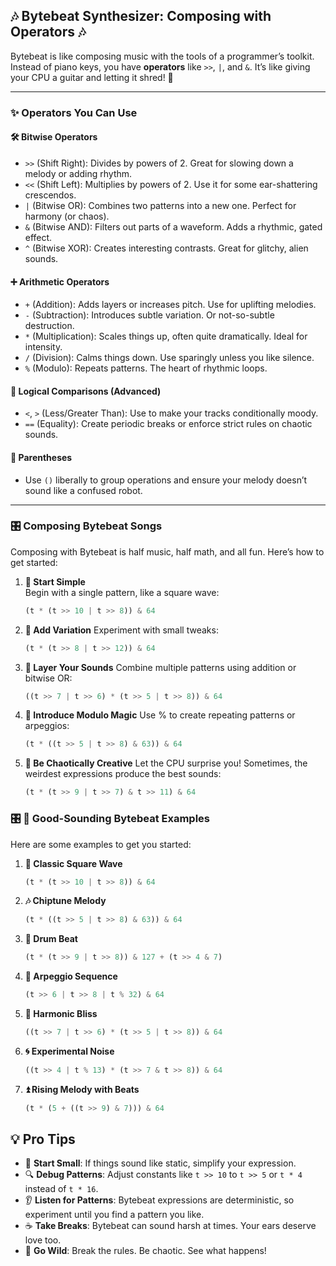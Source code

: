 ## 🎶 Bytebeat Synthesizer: Composing with Operators 🎶

Bytebeat is like composing music with the tools of a programmer’s toolkit. Instead of piano keys, you have **operators** like `>>`, `|`, and `&`. It’s like giving your CPU a guitar and letting it shred! 🤘

---

### ✨ **Operators You Can Use**

#### 🛠 **Bitwise Operators**
- `>>` (Shift Right): Divides by powers of 2. Great for slowing down a melody or adding rhythm.
- `<<` (Shift Left): Multiplies by powers of 2. Use it for some ear-shattering crescendos.
- `|` (Bitwise OR): Combines two patterns into a new one. Perfect for harmony (or chaos).
- `&` (Bitwise AND): Filters out parts of a waveform. Adds a rhythmic, gated effect.
- `^` (Bitwise XOR): Creates interesting contrasts. Great for glitchy, alien sounds.

#### ➕ **Arithmetic Operators**
- `+` (Addition): Adds layers or increases pitch. Use for uplifting melodies.
- `-` (Subtraction): Introduces subtle variation. Or not-so-subtle destruction.
- `*` (Multiplication): Scales things up, often quite dramatically. Ideal for intensity.
- `/` (Division): Calms things down. Use sparingly unless you like silence.
- `%` (Modulo): Repeats patterns. The heart of rhythmic loops.

#### 🧠 **Logical Comparisons (Advanced)**
- `<`, `>` (Less/Greater Than): Use to make your tracks conditionally moody.
- `==` (Equality): Create periodic breaks or enforce strict rules on chaotic sounds.

#### 🔗 **Parentheses**
- Use `()` liberally to group operations and ensure your melody doesn’t sound like a confused robot.

---

### 🎛 **Composing Bytebeat Songs**

Composing with Bytebeat is half music, half math, and all fun. Here’s how to get started:

1. **🎹 Start Simple**  
   Begin with a single pattern, like a square wave:  
   ```python
   (t * (t >> 10 | t >> 8)) & 64
   ```

2. **🔄 Add Variation**
Experiment with small tweaks:
    ```python
    (t * (t >> 8 | t >> 12)) & 64
    ```

3. **🎸 Layer Your Sounds**
Combine multiple patterns using addition or bitwise OR:
    ```python
    ((t >> 7 | t >> 6) * (t >> 5 | t >> 8)) & 64
    ```

4. **🎵 Introduce Modulo Magic**
Use % to create repeating patterns or arpeggios:
    ```python
    (t * ((t >> 5 | t >> 8) & 63)) & 64
    ```
5. **🤪 Be Chaotically Creative**
Let the CPU surprise you! Sometimes, the weirdest expressions produce the best sounds:
    ```python
    (t * (t >> 9 | t >> 7) & t >> 11) & 64
    ```

### 🎛 **🎵 Good-Sounding Bytebeat Examples**
Here are some examples to get you started:

1. **🎼 Classic Square Wave**
    ```python
    (t * (t >> 10 | t >> 8)) & 64
    ```

2. **🎶 Chiptune Melody**
    ```python
    (t * ((t >> 5 | t >> 8) & 63)) & 64
    ```

3. **🥁 Drum Beat**
    ```python
    (t * (t >> 9 | t >> 8)) & 127 + (t >> 4 & 7)
    ```

4. **🎹 Arpeggio Sequence**
    ```python
    (t >> 6 | t >> 8 | t % 32) & 64
    ```

5. **🌈 Harmonic Bliss**
    ```python
    ((t >> 7 | t >> 6) * (t >> 5 | t >> 8)) & 64
    ```

6. **🌀 Experimental Noise**
    ```python
    ((t >> 4 | t % 13) * (t >> 7 & t >> 8)) & 64
    ```
7. **⏫ Rising Melody with Beats**
    ```python
    (t * (5 + ((t >> 9) & 7))) & 64
    ```

## 💡 Pro Tips

- 🐣 **Start Small**: If things sound like static, simplify your expression.
- 🔍 **Debug Patterns**: Adjust constants like `t >> 10` to `t >> 5` or `t * 4` instead of `t * 16`.
- 👂 **Listen for Patterns**: Bytebeat expressions are deterministic, so experiment until you find a pattern you like.
- ☕ **Take Breaks**: Bytebeat can sound harsh at times. Your ears deserve love too.
- 🎨 **Go Wild**: Break the rules. Be chaotic. See what happens!



